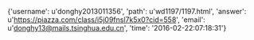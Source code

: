 {'username': u'donghy2013011356', 'path': u'wd1197/1197.html', 'answer': u'https://piazza.com/class/i5j09fnsl7k5x0?cid=558', 'email': u'donghy13@mails.tsinghua.edu.cn', 'time': '2016-02-22:07:18:31'}